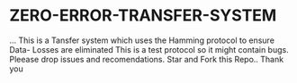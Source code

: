 # ZERO-ERROR-TRANSFER-SYSTEM
...
    This is a Tansfer system which uses the Hamming protocol to ensure Data- Losses are eliminated
    This is a test protocol so it might contain bugs. 
    Pleease drop issues and recomendations. 
    Star and Fork this Repo.. Thank you
